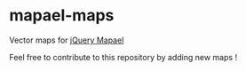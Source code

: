 mapael-maps
===========

Vector maps for [jQuery Mapael](https://github.com/neveldo/jQuery-Mapael)

Feel free to contribute to this repository by adding new maps !
